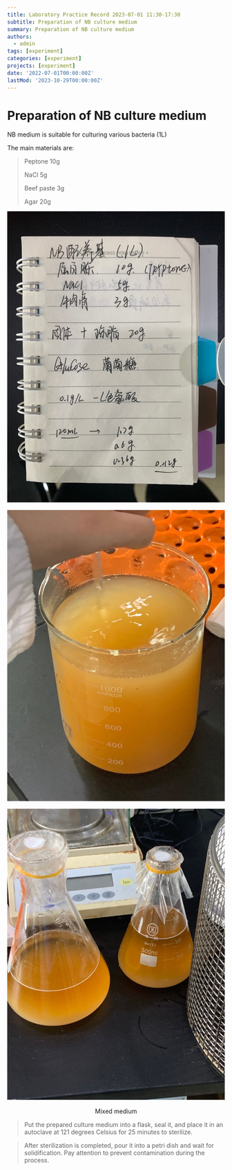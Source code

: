 ```yaml
---
title: Laboratory Practice Record 2023-07-01 11:30-17:30
subtitle: Preparation of NB culture medium
summary: Preparation of NB culture medium
authors:
  - admin
tags: [experiment]
categories: [experiment]
projects: [experiment]
date: '2022-07-01T00:00:00Z'
lastMod: '2023-10-29T00:00:00Z'
---
```




# Preparation of NB culture medium

NB medium is suitable for culturing various bacteria (1L)

The main materials are:

> Peptone 10g
>
>NaCl 5g
>
> Beef paste 3g
>
> Agar 20g

![png](./701-1.png)

![png](./701-2.png)
>
![png](./701-3.png)

<center>Mixed medium</center>

>Put the prepared culture medium into a flask, seal it, and place it in an autoclave at 121 degrees Celsius for 25 minutes to sterilize.

>After sterilization is completed, pour it into a petri dish and wait for solidification. Pay attention to prevent contamination during the process.